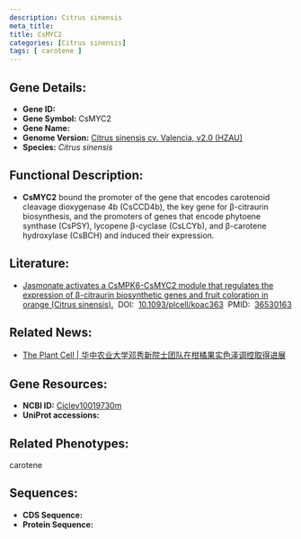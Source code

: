 ```yaml
---
description: Citrus sinensis
meta_title:
title: CsMYC2
categories: [Citrus sinensis]
tags: [ carotene ]
---
```


## Gene Details:
- **Gene ID:**	[]()
- **Gene Symbol:** CsMYC2
- **Gene Name:** 
- **Genome Version:** [Citrus sinensis cv. Valencia, v2.0 (HZAU)]()
- **Species:** *Citrus sinensis*

## Functional Description:
   - **CsMYC2** bound the promoter of the gene that encodes carotenoid cleavage dioxygenase 4b (CsCCD4b), the key gene for β-citraurin biosynthesis, and the promoters of genes that encode phytoene synthase (CsPSY), lycopene β-cyclase (CsLCYb), and β-carotene hydroxylase (CsBCH) and induced their expression. 

## Literature:
   - [Jasmonate activates a CsMPK6-CsMYC2 module that regulates the expression of β-citraurin biosynthetic genes and fruit coloration in orange (Citrus sinensis).]( https://academic.oup.com/plcell/article/35/4/1167/6931829#400105992)&nbsp;&nbsp;DOI:&nbsp;&nbsp;[10.1093/plcell/koac363](https://academic.oup.com/plcell/article/35/4/1167/6931829#400105992)&nbsp;&nbsp;PMID:&nbsp;&nbsp;[36530163](https://pubmed.ncbi.nlm.nih.gov/36530163/)

## Related News:
   - [The Plant Cell | 华中农业大学邓秀新院士团队在柑橘果实色泽调控取得进展](https://mp.weixin.qq.com/s?__biz=Mzg3MDEwNDEyMg==&mid=2247542808&idx=1&sn=77466cb9f349619ac6eb8d7be6bf9eda&chksm=ce90854df9e70c5b94cc2de0c7689cd0bdbfdf233291af87f1c4450509d82089a085013e73ec&scene=27#wechat_redirect)

## Gene Resources:
- **NCBI ID:** [Ciclev10019730m](https://www.ncbi.nlm.nih.gov/gene/?term=Ciclev10019730m)
- **UniProt accessions:** [](https://www.uniprot.org/uniprotkb//entry)

## Related Phenotypes:
carotene

## Sequences:
- **CDS Sequence:**
- **Protein Sequence:**
